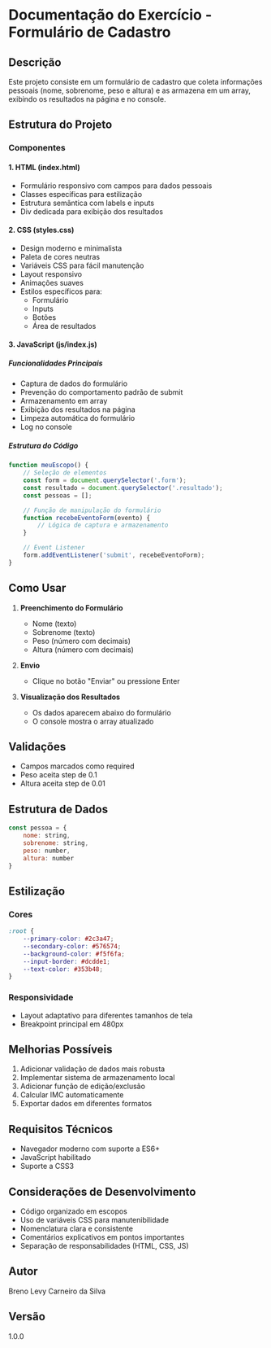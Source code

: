# Documentação do Exercício - Formulário de Cadastro

## Descrição
Este projeto consiste em um formulário de cadastro que coleta informações pessoais (nome, sobrenome, peso e altura) e as armazena em um array, exibindo os resultados na página e no console.

## Estrutura do Projeto

### Componentes

#### 1. HTML (index.html)
- Formulário responsivo com campos para dados pessoais
- Classes específicas para estilização
- Estrutura semântica com labels e inputs
- Div dedicada para exibição dos resultados

#### 2. CSS (styles.css)
- Design moderno e minimalista
- Paleta de cores neutras
- Variáveis CSS para fácil manutenção
- Layout responsivo
- Animações suaves
- Estilos específicos para:
  - Formulário
  - Inputs
  - Botões
  - Área de resultados

#### 3. JavaScript (js/index.js)
##### Funcionalidades Principais
- Captura de dados do formulário
- Prevenção do comportamento padrão de submit
- Armazenamento em array
- Exibição dos resultados na página
- Limpeza automática do formulário
- Log no console

##### Estrutura do Código
```javascript
function meuEscopo() {
    // Seleção de elementos
    const form = document.querySelector('.form');
    const resultado = document.querySelector('.resultado');
    const pessoas = [];

    // Função de manipulação do formulário
    function recebeEventoForm(evento) {
        // Lógica de captura e armazenamento
    }

    // Event Listener
    form.addEventListener('submit', recebeEventoForm);
}
```

## Como Usar

1. **Preenchimento do Formulário**
   - Nome (texto)
   - Sobrenome (texto)
   - Peso (número com decimais)
   - Altura (número com decimais)

2. **Envio**
   - Clique no botão "Enviar" ou pressione Enter

3. **Visualização dos Resultados**
   - Os dados aparecem abaixo do formulário
   - O console mostra o array atualizado

## Validações
- Campos marcados como required
- Peso aceita step de 0.1
- Altura aceita step de 0.01

## Estrutura de Dados
```javascript
const pessoa = {
    nome: string,
    sobrenome: string,
    peso: number,
    altura: number
}
```

## Estilização
### Cores
```css
:root {
    --primary-color: #2c3a47;
    --secondary-color: #576574;
    --background-color: #f5f6fa;
    --input-border: #dcdde1;
    --text-color: #353b48;
}
```

### Responsividade
- Layout adaptativo para diferentes tamanhos de tela
- Breakpoint principal em 480px

## Melhorias Possíveis
1. Adicionar validação de dados mais robusta
2. Implementar sistema de armazenamento local
3. Adicionar função de edição/exclusão
4. Calcular IMC automaticamente
5. Exportar dados em diferentes formatos

## Requisitos Técnicos
- Navegador moderno com suporte a ES6+
- JavaScript habilitado
- Suporte a CSS3

## Considerações de Desenvolvimento
- Código organizado em escopos
- Uso de variáveis CSS para manutenibilidade
- Nomenclatura clara e consistente
- Comentários explicativos em pontos importantes
- Separação de responsabilidades (HTML, CSS, JS)

## Autor
Breno Levy Carneiro da Silva

## Versão
1.0.0
